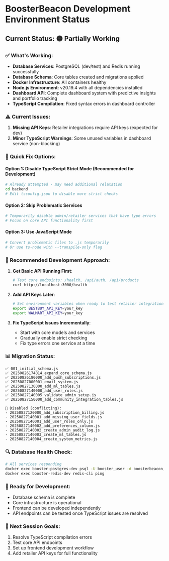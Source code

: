# BoosterBeacon Development Environment Status

## Current Status: 🟡 Partially Working

### ✅ What's Working:
- **Database Services**: PostgreSQL (dev/test) and Redis running successfully
- **Database Schema**: Core tables created and migrations applied
- **Docker Infrastructure**: All containers healthy
- **Node.js Environment**: v20.19.4 with all dependencies installed
- **Dashboard API**: Complete dashboard system with predictive insights and portfolio tracking
- **TypeScript Compilation**: Fixed syntax errors in dashboard controller

### ⚠️ Current Issues:
1. **Missing API Keys**: Retailer integrations require API keys (expected for dev)
2. **Minor TypeScript Warnings**: Some unused variables in dashboard service (non-blocking)

### 🔧 Quick Fix Options:

#### Option 1: Disable TypeScript Strict Mode (Recommended for Development)
```bash
# Already attempted - may need additional relaxation
cd backend
# Edit tsconfig.json to disable more strict checks
```

#### Option 2: Skip Problematic Services
```bash
# Temporarily disable admin/retailer services that have type errors
# Focus on core API functionality first
```

#### Option 3: Use JavaScript Mode
```bash
# Convert problematic files to .js temporarily
# Or use ts-node with --transpile-only flag
```

### 🎯 Recommended Development Approach:

1. **Get Basic API Running First**:
   ```bash
   # Test core endpoints: /health, /api/auth, /api/products
   curl http://localhost:3000/health
   ```

2. **Add API Keys Later**:
   ```bash
   # Set environment variables when ready to test retailer integrations
   export BESTBUY_API_KEY=your_key
   export WALMART_API_KEY=your_key
   ```

3. **Fix TypeScript Issues Incrementally**:
   - Start with core models and services
   - Gradually enable strict checking
   - Fix type errors one service at a time

### 📊 Migration Status:
```
✅ 001_initial_schema.js
✅ 20250826174814_expand_core_schema.js  
✅ 20250826180000_add_push_subscriptions.js
✅ 20250827000001_email_system.js
✅ 20250827130000_add_ml_tables.js
✅ 20250827140000_add_user_roles.js
✅ 20250827140005_validate_admin_setup.js
✅ 20250827150000_add_community_integration_tables.js

🚫 Disabled (conflicting):
- 20250827120000_add_subscription_billing.js
- 20250827140001_add_missing_user_fields.js
- 20250827140001_add_user_roles_only.js
- 20250827140002_add_preferences_column.js
- 20250827140002_create_admin_audit_log.js
- 20250827140003_create_ml_tables.js
- 20250827140004_create_system_metrics.js
```

### 🔍 Database Health Check:
```bash
# All services responding
docker exec booster-postgres-dev psql -U booster_user -d boosterbeacon_dev -c "SELECT COUNT(*) FROM users;"
docker exec booster-redis-dev redis-cli ping
```

### 🎉 Ready for Development:
- Database schema is complete
- Core infrastructure is operational  
- Frontend can be developed independently
- API endpoints can be tested once TypeScript issues are resolved

### 📝 Next Session Goals:
1. Resolve TypeScript compilation errors
2. Test core API endpoints
3. Set up frontend development workflow
4. Add retailer API keys for full functionality
